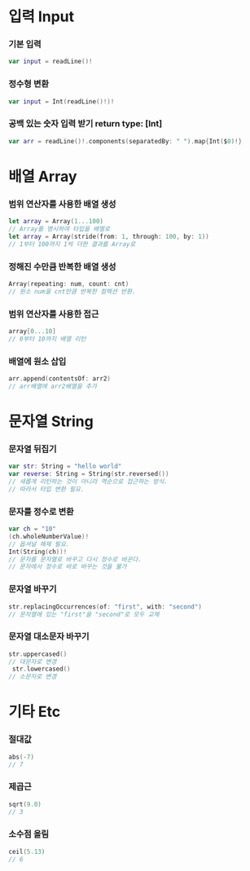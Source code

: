 # 입력 Input

### 기본 입력
```swift
var input = readLine()!
```
### 정수형 변환
```swift
var input = Int(readLine()!)!
```
### 공백 있는 숫자 입력 받기 return type: [Int]
```swift
var arr = readLine()!.components(separatedBy: " ").map{Int($0)!} 
```

# 배열 Array

### 범위 연산자를 사용한 배열 생성
```swift
let array = Array(1...100)
// Array를 명시하여 타입을 배열로
let array = Array(stride(from: 1, through: 100, by: 1))
// 1부터 100까지 1씩 더한 결과를 Array로
```
### 정해진 수만큼 반복한 배열 생성 
```swift
Array(repeating: num, count: cnt)
// 원소 num을 cnt만큼 반복한 컬렉션 반환.
```
### 범위 연산자를 사용한 접근
```swift
array[0...10]
// 0부터 10까지 배열 리턴
```
### 배열에 원소 삽입 
```swift
arr.append(contentsOf: arr2)
// arr배열에 arr2배열을 추가
```

# 문자열 String

### 문자열 뒤집기
```swift
var str: String = "hello world"
var reverse: String = String(str.reversed())
// 새롭게 리턴하는 것이 아니라 역순으로 접근하는 방식.
// 따라서 타입 변환 필요.
```
### 문자를 정수로 변환
```swift
var ch = "10"
(ch.wholeNumberValue)!
// 옵셔널 해제 필요.
Int(String(ch))!
// 문자를 문자열로 바꾸고 다시 정수로 바꾼다.
// 문자에서 정수로 바로 바꾸는 것을 불가 
```
### 문자열 바꾸기
```swift
str.replacingOccurrences(of: "first", with: "second")
// 문자열에 있는 "first"을 "second"로 모두 교체 
```
### 문자열 대소문자 바꾸기
```swift
str.uppercased()
// 대문자로 변경
 str.lowercased()
// 소문자로 변경
```

# 기타 Etc

### 절대값
```swift
abs(-7)
// 7 
```

### 제곱근
```swift
sqrt(9.0)
// 3
```

### 소수점 올림
```swift
ceil(5.13)
// 6
```





